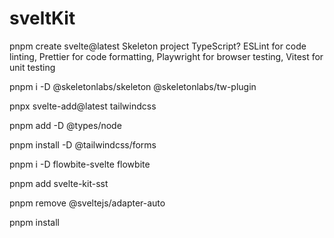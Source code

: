 # sveltKit
pnpm create svelte@latest
 Skeleton project
 TypeScript?
 ESLint for code linting, 
 Prettier for code formatting, 
 Playwright for browser testing,
 Vitest for unit testing

pnpm i -D @skeletonlabs/skeleton @skeletonlabs/tw-plugin

pnpx svelte-add@latest tailwindcss

pnpm add -D @types/node

pnpm install -D @tailwindcss/forms

pnpm i -D flowbite-svelte flowbite

pnpm add svelte-kit-sst

pnpm remove @sveltejs/adapter-auto

pnpm install